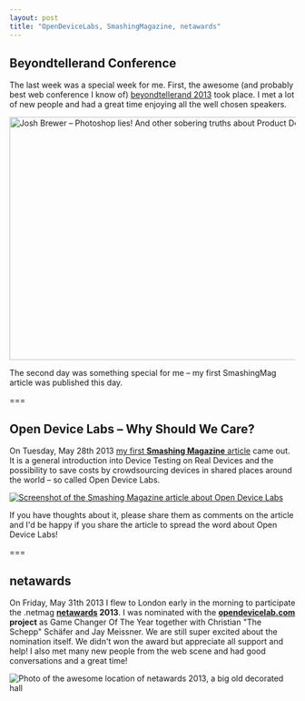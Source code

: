 ```yaml
---
layout: post
title: "OpenDeviceLabs, SmashingMagazine, netawards"
---
```


## Beyondtellerand Conference

The last week was a special week for me. First, the awesome (and probably best web conference I know of) [beyondtellerand 2013](http://2013.beyondtellerrand.com/) took place. I met a lot of new people and had a great time enjoying all the well chosen speakers.

<a href="http://www.flickr.com/photos/szene/8900156360/" title="Josh Brewer – Photoshop lies! And other sobering truths about Product Design von andreasdantz bei Flickr"><img src="http://farm6.staticflickr.com/5465/8900156360_56a782e59f_z.jpg" width="640" height="427" alt="Josh Brewer – Photoshop lies! And other sobering truths about Product Design"></a>

The second day was something special for me &ndash; my first SmashingMag article was published this day.

===

## Open Device Labs &ndash; Why Should We Care?

On Tuesday, May 28th 2013 [my first **Smashing Magazine** article](http://www.smashingmagazine.com/2013/05/28/open-device-labs-why-should-we-care/) came out. It is a general introduction into Device Testing on Real Devices and the possibility to save costs by crowdsourcing devices in shared places around the world &ndash; so called Open Device Labs.

[![Screenshot of the Smashing Magazine article about Open Device Labs](http://img.anselmhannemann.netdna-cdn.com/img/smashingmag-odl--screenshot-1.png)](http://www.smashingmagazine.com/2013/05/28/open-device-labs-why-should-we-care/)

If you have thoughts about it, please share them as comments on the article and I'd be happy if you share the article to spread the word about Open Device Labs!

===

## netawards

On Friday, May 31th 2013 I flew to London early in the morning to participate the .netmag **[netawards](http://www.thenetawards.com/) 2013**. I was nominated with the **[opendevicelab.com](http://opendevicelab.com/) project** as Game Changer Of The Year together with Christian "The Schepp" Schäfer and Jay Meissner. We are still super excited about the nomination itself. We didn't won the award but appreciate all support and help! I also met many new people from the web scene and had good conversations and a great time!

![Photo of the awesome location of netawards 2013, a big old decorated hall](http://img.anselmhannemann.netdna-cdn.com/img/netawards-1.png)